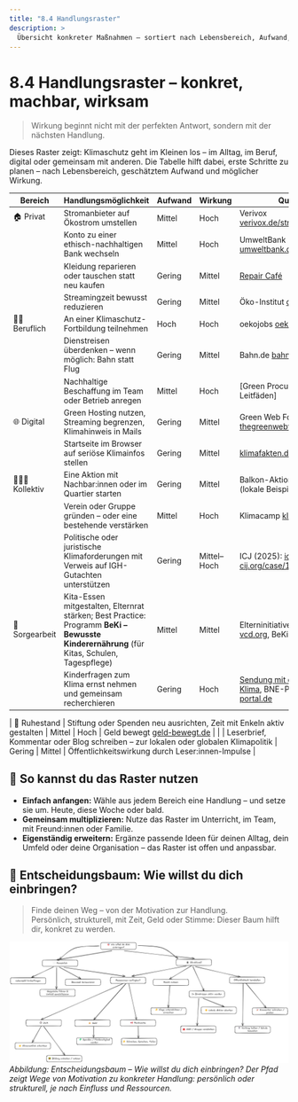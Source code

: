 ```yaml
---
title: "8.4 Handlungsraster"
description: >
  Übersicht konkreter Maßnahmen – sortiert nach Lebensbereich, Aufwand, Wirkung und Quelle. Für Einzelne, Gruppen und Institutionen.
---
```


# 8.4 Handlungsraster – konkret, machbar, wirksam

> Wirkung beginnt nicht mit der perfekten Antwort, sondern mit der nächsten Handlung.

Dieses Raster zeigt: Klimaschutz geht im Kleinen los – im Alltag, im Beruf, digital oder gemeinsam mit anderen. Die Tabelle hilft dabei, erste Schritte zu planen – nach Lebensbereich, geschätztem Aufwand und möglicher Wirkung.

| **Bereich**    | **Handlungsmöglichkeit**                                                                                                                  | **Aufwand** | **Wirkung** | **Quelle**                                                                                                                                                                      |
| -------------- | ----------------------------------------------------------------------------------------------------------------------------------------- | ----------- | ----------- | ------------------------------------------------------------------------------------------------------------------------------------------------------------------------------- |
| 🏠 Privat      | Stromanbieter auf Ökostrom umstellen                                                                                                      | Mittel      | Hoch        | Verivox [verivox.de/stromvergleich](https://www.verivox.de/stromvergleich/)                                                                                                     |
|                | Konto zu einer ethisch-nachhaltigen Bank wechseln                                                                                         | Mittel      | Hoch        | UmweltBank [umweltbank.de](https://www.umweltbank.de/)                                                                                                                          |
|                | Kleidung reparieren oder tauschen statt neu kaufen                                                                                        | Gering      | Mittel      | [Repair Café](https://repaircafe.org/de/)                                                                                                                                       |
|                | Streamingzeit bewusst reduzieren                                                                                                          | Gering      | Mittel      | Öko-Institut [oeko.de](https://www.oeko.de/fileadmin/oekodoc/Streaming-und-Klimaschutz.pdf)                                                                                     |
| 🧑‍🏫 Beruflich   | An einer Klimaschutz-Fortbildung teilnehmen                                                                                               | Hoch        | Hoch        | oekojobs [oekojobs.de](https://oekojobs.de/)                                                                                                                                    |
|                | Dienstreisen überdenken – wenn möglich: Bahn statt Flug                                                                                   | Gering      | Mittel      | Bahn.de [bahn.de](https://www.bahn.de)                                                                                                                                          |
|                | Nachhaltige Beschaffung im Team oder Betrieb anregen                                                                                      | Mittel      | Hoch        | [Green Procurement Leitfäden]                                                                                                                                                   |
| 🌐 Digital     | Green Hosting nutzen, Streaming begrenzen, Klimahinweis in Mails                                                                          | Gering      | Mittel      | Green Web Foundation [thegreenwebfoundation.org](https://www.thegreenwebfoundation.org)                                                                                         |
|                | Startseite im Browser auf seriöse Klimainfos stellen                                                                                      | Gering      | Mittel      | [klimafakten.de](https://www.klimafakten.de/)                                                                                                                                   |
| 🧑‍🤝‍🧑 Kollektiv   | Eine Aktion mit Nachbar:innen oder im Quartier starten                                                                                    | Gering      | Mittel      | Balkon-Aktion, Klimadialog (lokale Beispiele)                                                                                                                                   |
|                | Verein oder Gruppe gründen – oder eine bestehende verstärken                                                                              | Mittel      | Hoch        | Klimacamp [klimacamp.eu](https://klimacamp.eu)                                                                                                                                  |
|                | Politische oder juristische Klimaforderungen mit Verweis auf IGH-Gutachten unterstützen                                                   | Gering      | Mittel–Hoch | ICJ (2025): [icj-cij.org/case/187](https://www.icj-cij.org/case/187)                                                                                                            |
| 👶 Sorgearbeit | Kita-Essen mitgestalten, Elternrat stärken; Best Practice: Programm **BeKi – Bewusste Kinderernährung** (für Kitas, Schulen, Tagespflege) | Mittel      | Mittel      | Elterninitiativen, VCD [vcd.org](https://www.vcd.org), BeKi [lern-bw.de](https://lern-bw.de/,Lde/startseite/ernaehrungsbildung/landesinitiative-beki-bewusste-kinderernaehrung) |
|                | Kinderfragen zum Klima ernst nehmen und gemeinsam recherchieren                                                                           | Gering      | Hoch        | [Sendung mit der Maus – Klima](https://www.wdrmaus.de/extras/klima/), BNE-Portal [bne-portal.de](https://www.bne-portal.de/bne/de/home/home_node.html)                          |

| 👴 Ruhestand | Stiftung oder Spenden neu ausrichten, Zeit mit Enkeln aktiv gestalten | Mittel | Hoch | Geld bewegt [geld-bewegt.de](https://www.geld-bewegt.de/) |
| | Leserbrief, Kommentar oder Blog schreiben – zur lokalen oder globalen Klimapolitik | Gering | Mittel | Öffentlichkeitswirkung durch Leser:innen-Impulse |

## 🧭 So kannst du das Raster nutzen

- **Einfach anfangen:** Wähle aus jedem Bereich eine Handlung – und setze sie um. Heute, diese Woche oder bald.
- **Gemeinsam multiplizieren:** Nutze das Raster im Unterricht, im Team, mit Freund:innen oder Familie.
- **Eigenständig erweitern:** Ergänze passende Ideen für deinen Alltag, dein Umfeld oder deine Organisation – das Raster ist offen und anpassbar.

## 🤔 Entscheidungsbaum: Wie willst du dich einbringen?

> Finde deinen Weg – von der Motivation zur Handlung.\
> Persönlich, strukturell, mit Zeit, Geld oder Stimme: Dieser Baum hilft dir, konkret zu werden.

![Entscheidungsbaum: Handlungsraster](../assets/entscheidungsbaum-handlungsraster.excalidraw.png)
_Abbildung: Entscheidungsbaum – Wie willst du dich einbringen? Der Pfad zeigt Wege von Motivation zu konkreter Handlung: persönlich oder strukturell, je nach Einfluss und Ressourcen._

<Footer />

